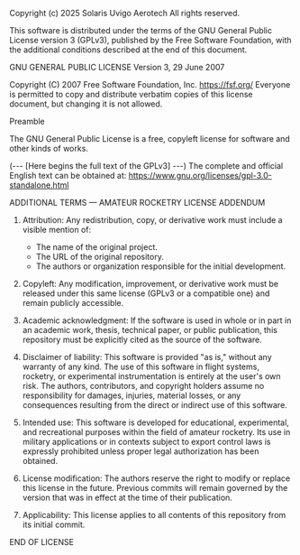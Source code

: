 Copyright (c) 2025 Solaris Uvigo Aerotech
All rights reserved.

This software is distributed under the terms of the GNU General Public License
version 3 (GPLv3), published by the Free Software Foundation, with the additional
conditions described at the end of this document.


GNU GENERAL PUBLIC LICENSE
Version 3, 29 June 2007


Copyright (C) 2007 Free Software Foundation, Inc. <https://fsf.org/>
Everyone is permitted to copy and distribute verbatim copies
of this license document, but changing it is not allowed.

Preamble

The GNU General Public License is a free, copyleft license for
software and other kinds of works.

(--- [Here begins the full text of the GPLv3] ---)
The complete and official English text can be obtained at:
https://www.gnu.org/licenses/gpl-3.0-standalone.html


ADDITIONAL TERMS — AMATEUR ROCKETRY LICENSE ADDENDUM


1. Attribution:
   Any redistribution, copy, or derivative work must include a visible mention of:
   - The name of the original project.
   - The URL of the original repository.
   - The authors or organization responsible for the initial development.

2. Copyleft:
   Any modification, improvement, or derivative work must be released under this same
   license (GPLv3 or a compatible one) and remain publicly accessible.

3. Academic acknowledgment:
   If the software is used in whole or in part in an academic work, thesis, technical
   paper, or public publication, this repository must be explicitly cited as the
   source of the software.

4. Disclaimer of liability:
   This software is provided "as is," without any warranty of any kind.
   The use of this software in flight systems, rocketry, or experimental
   instrumentation is entirely at the user's own risk.
   The authors, contributors, and copyright holders assume no responsibility
   for damages, injuries, material losses, or any consequences resulting from the
   direct or indirect use of this software.

5. Intended use:
   This software is developed for educational, experimental, and recreational purposes
   within the field of amateur rocketry. Its use in military applications or in
   contexts subject to export control laws is expressly prohibited unless proper
   legal authorization has been obtained.

6. License modification:
   The authors reserve the right to modify or replace this license in the future.
   Previous commits will remain governed by the version that was in effect at the
   time of their publication.

7. Applicability:
   This license applies to all contents of this repository from its initial commit.

END OF LICENSE

    